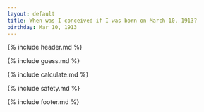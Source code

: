 ```yaml
---
layout: default
title: When was I conceived if I was born on March 10, 1913?
birthday: Mar 10, 1913
---
```


{% include header.md %}

{% include guess.md %}

{% include calculate.md %}

{% include safety.md %}

{% include footer.md %}



